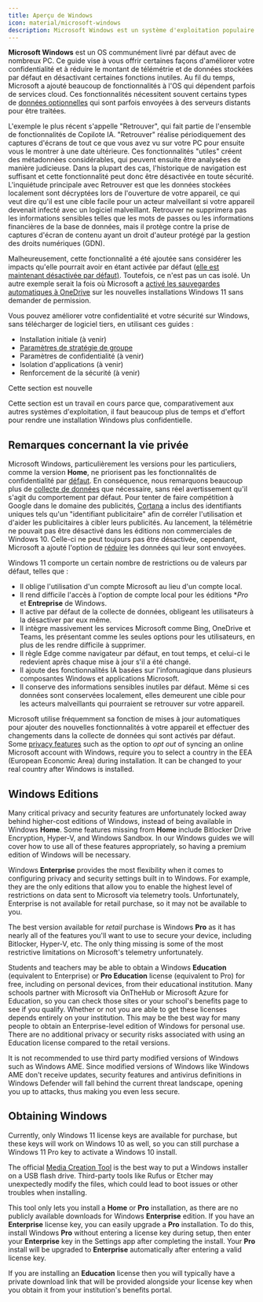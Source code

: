 ```yaml
---
title: Aperçu de Windows
icon: material/microsoft-windows
description: Microsoft Windows est un système d'exploitation populaire qui est, de base, configuré de façon très non confidentielle. Notre guide propose certaines modifications que vous pouvez faire, sans changer de système d'exploitation.
---
```


**Microsoft Windows** est un OS communément livré par défaut avec de nombreux PC. Ce guide vise à vous offrir certaines façons d'améliorer votre confidentialité et à réduire le montant de télémétrie et de données stockées par défaut en désactivant certaines fonctions inutiles. Au fil du temps, Microsoft a ajouté beaucoup de fonctionnalités à l'OS qui dépendent parfois de services cloud. Ces fonctionnalités nécessitent souvent certains types de [données optionnelles](https://privacy.microsoft.com/data-collection-windows) qui sont parfois envoyées à des serveurs distants pour être traitées.

L'exemple le plus récent s'appelle "Retrouver", qui fait partie de l'ensemble de fonctionnalités de Copilote IA. "Retrouver" réalise périodiquement des captures d'écrans de tout ce que vous avez vu sur votre PC pour ensuite vous le montrer à une date ultérieure. Ces fonctionnalités "utiles" créent des métadonnées considérables, qui peuvent ensuite être analysées de manière judicieuse. Dans la plupart des cas, l'historique de navigation est suffisant et cette fonctionnalité peut donc être désactivée en toute sécurité. L'inquiétude principale avec Retrouver est que les données stockées localement sont décryptées lors de l'ouverture de votre appareil, ce qui veut dire qu'il est une cible facile pour un acteur malveillant si votre appareil devenait infecté avec un logiciel malveillant. Retrouver ne supprimera pas les informations sensibles telles que les mots de passes ou les informations financières de la base de données, mais il protège contre la prise de captures d'écran de contenu ayant un droit d'auteur protégé par la gestion des droits numériques (GDN).

Malheureusement, cette fonctionnalité a été ajoutée sans considérer les impacts qu'elle pourrait avoir en étant activée par défaut ([elle est maintenant désactivée par défaut)](https://wired.com/story/microsoft-recall-off-default-security-concerns). Toutefois, ce n'est pas un cas isolé. Un autre exemple serait la fois où Microsoft a [activé les sauvegardes automatiques à OneDrive](https://neowin.net/news/windows-11-is-now-automatically-enabling-onedrive-folder-backup-without-asking-permission) sur les nouvelles installations Windows 11 sans demander de permission.

Vous pouvez améliorer votre confidentialité et votre sécurité sur Windows, sans télécharger de logiciel tiers, en utilisant ces guides :

- Installation initiale (à venir)
- [Paramètres de stratégie de groupe](group-policies.md)
- Paramètres de confidentialité (à venir)
- Isolation d'applications (à venir)
- Renforcement de la sécurité (à venir)

<div class="admonition example" markdown>
<p class="admonition-title">Cette section est nouvelle</p>

Cette section est un travail en cours parce que, comparativement aux autres systèmes d'exploitation, il faut beaucoup plus de temps et d'effort pour rendre une installation Windows plus confidentielle.

</div>

## Remarques concernant la vie privée

Microsoft Windows, particulièrement les versions pour les particuliers, comme la version **Home**, ne priorisent pas les fonctionnalités de confidentialité par [défaut](https://theguardian.com/technology/2015/jul/31/windows-10-microsoft-faces-criticism-over-privacy-default-settings). En conséquence, nous remarquons beaucoup plus de [collecte de données](https://en.wikipedia.org/wiki/Criticism_of_Microsoft#Telemetry_and_data_collection) que nécessaire, sans réel avertissement qu'il s'agit du comportement par défaut. Pour tenter de faire compétition à Google dans le domaine des publicités, [Cortana](https://fr.wikipedia.org/wiki/Cortana_\(assistant_personnel_intelligent\)) a inclus des identifiants uniques tels qu'un "identifiant publicitaire" afin de corréler l'utilisation et d'aider les publicitaires à cibler leurs publicités.  Au lancement, la télémétrie ne pouvait pas être désactivé dans les éditions non commerciales de Windows 10. Celle-ci ne peut toujours pas être désactivée, cependant, Microsoft a ajouté l'option de [réduire](https://extremetech.com/computing/243079-upcoming-windows-update-reduces-spying-microsoft-still-mum-data-collects) les données qui leur sont envoyées.

Windows 11 comporte un certain nombre de restrictions ou de valeurs par défaut, telles que :

- Il oblige l'utilisation d'un compte Microsoft au lieu d'un compte local.
- Il rend difficile l'accès à l'option de compte local pour les éditions \*_Pro_ et **Entreprise** de Windows.
- Il active par défaut de la collecte de données, obligeant les utilisateurs à la désactiver par eux même.
- Il intègre massivement les services Microsoft comme Bing, OneDrive et Teams, les présentant comme les seules options pour les utilisateurs, en plus de les rendre difficile à supprimer.
- Il règle Edge comme navigateur par défaut, en tout temps, et celui-ci le redevient après chaque mise à jour s'il a été changé.
- Il ajoute des fonctionnalités IA basées sur l'infonuagique dans plusieurs composantes Windows et applications Microsoft.
- Il conserve des informations sensibles inutiles par défaut. Même si ces données sont conservées localement, elles demeurent une cible pour les acteurs malveillants qui pourraient se retrouver sur votre appareil.

Microsoft utilise fréquemment sa fonction de mises à jour automatiques pour ajouter des nouvelles fonctionnalités à votre appareil et effectuer des changements dans la collecte de données qui sont activés par défaut. Some [privacy features](https://blogs.windows.com/windows-insider/2023/11/16/previewing-changes-in-windows-to-comply-with-the-digital-markets-act-in-the-european-economic-area) such as the option to _opt out_ of syncing an online Microsoft account with Windows, require you to select a country in the EEA (European Economic Area) during installation. It can be changed to your real country after Windows is installed.

## Windows Editions

Many critical privacy and security features are unfortunately locked away behind higher-cost editions of Windows, instead of being available in Windows **Home**. Some features missing from **Home** include Bitlocker Drive Encryption, Hyper-V, and Windows Sandbox. In our Windows guides we will cover how to use all of these features appropriately, so having a premium edition of Windows will be necessary.

Windows **Enterprise** provides the most flexibility when it comes to configuring privacy and security settings built in to Windows. For example, they are the only editions that allow you to enable the highest level of restrictions on data sent to Microsoft via telemetry tools. Unfortunately, Enterprise is not available for retail purchase, so it may not be available to you.

The best version available for _retail_ purchase is Windows **Pro** as it has nearly all of the features you'll want to use to secure your device, including Bitlocker, Hyper-V, etc. The only thing missing is some of the most restrictive limitations on Microsoft's telemetry unfortunately.

Students and teachers may be able to obtain a Windows **Education** (equivalent to Enterprise) or **Pro Education** license (equivalent to Pro) for free, including on personal devices, from their educational institution. Many schools partner with Microsoft via OnTheHub or Microsoft Azure for Education, so you can check those sites or your school's benefits page to see if you qualify. Whether or not you are able to get these licenses depends entirely on your institution. This may be the best way for many people to obtain an Enterprise-level edition of Windows for personal use. There are no additional privacy or security risks associated with using an Education license compared to the retail versions.

It is not recommended to use third party modified versions of Windows such as Windows AME. Since modified versions of Windows like Windows AME don't receive updates, security features and antivirus definitions in Windows Defender will fall behind the current threat landscape, opening you up to attacks, thus making you even less secure.

## Obtaining Windows

Currently, only Windows 11 license keys are available for purchase, but these keys will work on Windows 10 as well, so you can still purchase a Windows 11 Pro key to activate a Windows 10 install.

The official [Media Creation Tool](https://microsoft.com/software-download/windows11) is the best way to put a Windows installer on a USB flash drive. Third-party tools like Rufus or Etcher may unexpectedly modify the files, which could lead to boot issues or other troubles when installing.

This tool only lets you install a **Home** or **Pro** installation, as there are no publicly available downloads for Windows **Enterprise** edition. If you have an **Enterprise** license key, you can easily upgrade a **Pro** installation. To do this, install Windows **Pro** without entering a license key during setup, then enter your **Enterprise** key in the Settings app after completing the install. Your **Pro** install will be upgraded to **Enterprise** automatically after entering a valid license key.

If you are installing an **Education** license then you will typically have a private download link that will be provided alongside your license key when you obtain it from your institution's benefits portal.
